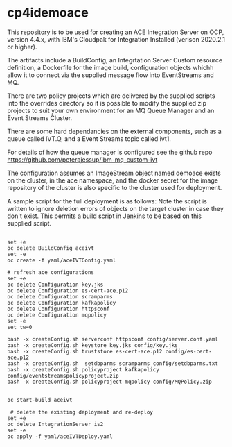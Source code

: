 # cp4idemoace

This repository is to be used for creating an ACE Integration Server on OCP, version 4.4.x, with IBM's Cloudpak for Integration Installed (verison 2020.2.1 or higher).

The artifacts include a BuildConfig, an Integrtation Server Custom resource definition, a Dockerfile for the image build, configuration objects whichh allow it to connect via the supplied message flow into EventStreams and MQ.

There are two policy projects which are delivered by the supplied scripts into the overrides directory so it is possible to modify the supplied zip projects to suit your own environment for an MQ Queue Manager and an Event Streams Cluster.

There are some hard dependancies on the external components, such as a queue called IVT.Q, and a Event Streams topic called ivt1. 

For details of how the queue manager is configured see the github repo https://github.com/peterajessup/ibm-mq-custom-ivt

The configuration assumes an ImageStream object named demoace exists on the cluster, in the ace namespace, and the docker secret for the image repository of the cluster is also specific to the cluster used for deployment.

A sample script for the full deployment is as follows:
Note the script is written to ignore deletion errors of objects on the target cluster in case they don't exist. This permits 
a build script in Jenkins to be based on this supplied script.
```

set +e
oc delete BuildConfig aceivt
set -e
oc create -f yaml/aceIVTConfig.yaml

# refresh ace configurations 
set +e
oc delete Configuration key.jks
oc delete Configuration es-cert-ace.p12
oc delete Configuration scramparms
oc delete Configuration kafkapolicy
oc delete Configuration httpsconf
oc delete Configuration mqpolicy
set -e
set tw=0

bash -x createConfig.sh serverconf httpsconf config/server.conf.yaml
bash -x createConfig.sh keystore key.jks config/key.jks
bash -x createConfig.sh truststore es-cert-ace.p12 config/es-cert-ace.p12
bash -x createConfig.sh  setdbparms scramparms config/setdbparms.txt
bash -x createConfig.sh policyproject kafkapolicy config/eventstreamspolicyproject.zip
bash -x createConfig.sh policyproject mqpolicy config/MQPolicy.zip


oc start-build aceivt

 # delete the existing deployment and re-deploy
set +e
oc delete IntegrationServer is2
set -e
oc apply -f yaml/aceIVTDeploy.yaml
```
